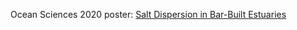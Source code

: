 <!-- [Invitation for GBR 9 (Gravel Bed Rivers 2021)](../files/InvitationLetterGBR_Williams.pdf) (Scientific program not yet detailed on GBR website https://gbr9.udp.cl/scientific-program/)  -->

Ocean Sciences 2020 poster: [Salt Dispersion in Bar-Built Estuaries](../files/williams_poster_OS_2020_salt_dispersion.pdf)
